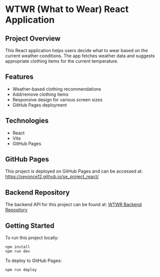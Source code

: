 # WTWR (What to Wear) React Application

## Project Overview
This React application helps users decide what to wear based on the current weather conditions. The app fetches weather data and suggests appropriate clothing items for the current temperature.

## Features
- Weather-based clothing recommendations
- Add/remove clothing items
- Responsive design for various screen sizes
- GitHub Pages deployment

## Technologies
- React
- Vite
- GitHub Pages

## GitHub Pages
This project is deployed on GitHub Pages and can be accessed at: https://seyonce12.github.io/se_project_react/

## Backend Repository
The backend API for this project can be found at: [WTWR Backend Repository](https://github.com/Seyonce12/se_project_express)


## Getting Started
To run this project locally:
```
npm install
npm run dev
```

To deploy to GitHub Pages:
```
npm run deploy
```
